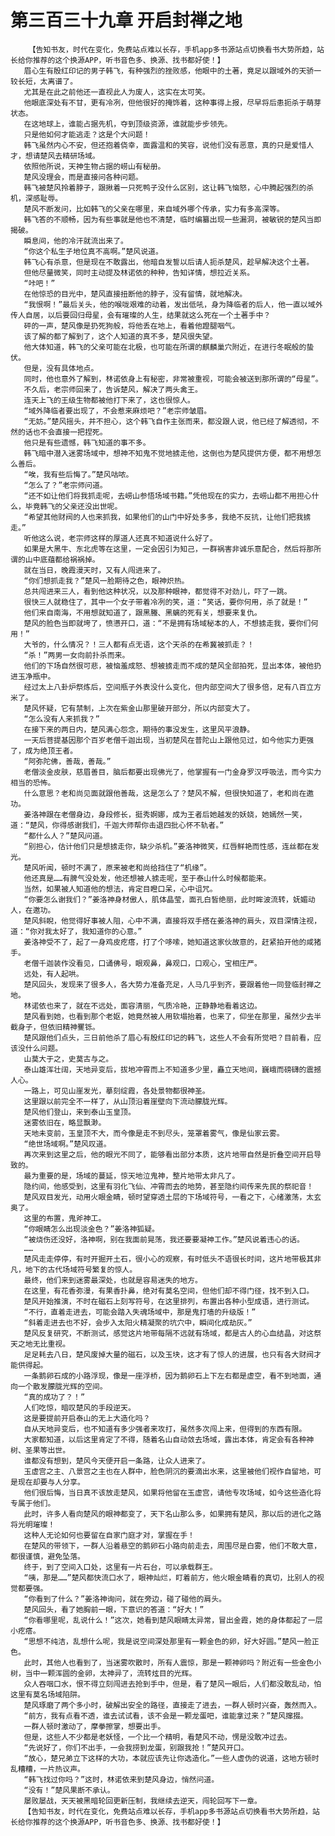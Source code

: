 # 第三百三十九章 开启封禅之地
        【告知书友，时代在变化，免费站点难以长存，手机app多书源站点切换看书大势所趋，站长给你推荐的这个换源APP，听书音色多、换源、找书都好使！】
       眉心生有殷红印记的男子韩飞，有种强烈的挫败感，他眼中的土著，竟足以跟域外的天骄一较长短，太离谱了。
       尤其是在此之前他还一直视此人为废人，这实在太可笑。
       他眼底深处有不甘，更有冷冽，但他很好的掩饰着，这种事得上报，尽早将后患扼杀于萌芽状态。
       在这地球上，谁能占据先机，夺到顶级资源，谁就能步步领先。
       只是他如何才能逃走？这是个大问题！
       韩飞虽然内心不安，但还抱着侥幸，面露温和的笑容，说他们没有恶意，真的只是爱惜人才，想请楚风去精研场域。
       依照他所说，天神生物占据的崂山有秘册。
       楚风没理会，而是直接问各种问题。
       韩飞被楚风拎着脖子，跟揪着一只死鸭子没什么区别，这让韩飞恼怒，心中腾起强烈的杀机，深感耻辱。
       楚风不断发问，比如韩飞的父亲在哪里，来自域外哪个传承，实力有多高深等。
       韩飞答的不顺畅，因为有些事就是他也不清楚，临时编纂出现一些漏洞，被敏锐的楚风当即揭破。
       瞬息间，他的冷汗就流出来了。
       “你这个私生子地位真不高啊。”楚风说道。
       韩飞心有杀意，但是现在不敢露出，他暗自发誓以后请人扼杀楚风，趁早解决这个土著。
       但他尽量微笑，同时主动提及林诺依的种种，告知详情，想拉近关系。
       “咔吧！”
       在他惊恐的目光中，楚风直接扭断他的脖子，没有留情，就地解决。
       “我恨啊！”最后关头，他的喉咙艰难的动着，发出低吼，身为降临者的后人，他一直以域外传人自居，以后要回归母星，会有璀璨的人生，结果就这么死在一个土著手中？
       砰的一声，楚风像是扔死狗般，将他丢在地上，看着他蹬腿咽气。
       该了解的都了解到了，这个人知道的真不多，楚风很失望。
       他大体知道，韩飞的父亲可能在北极，也可能在所谓的麒麟巢穴附近，在进行冬眠般的蛰伏。
       但是，没有具体地点。
       同时，他也意外了解到，林诺依身上有秘密，非常被重视，可能会被送到那所谓的“母星”。
       不久后，老宗师回来了，告诉楚风，解决了两头禽王。
       连天上飞的王级生物都被他打下来了，这也很惊人。
       “域外降临者要出现了，不会惹来麻烦吧？”老宗师皱眉。
       “无妨。”楚风摇头，并不担心，这个韩飞自作主张而来，都没跟人说，他已经了解透彻，不然的话也不会直接一把捏死。
       他只是有些遗憾，韩飞知道的事不多。
       韩飞暗中潜入迷雾场域中，想神不知鬼不觉地掳走他，这倒也为楚风提供方便，都不用想怎么善后。
       “唉，我有些后悔了。”楚风咕哝。
       “怎么了？”老宗师问道。
       “还不如让他们将我抓走呢，去崂山参悟场域书籍。”凭他现在的实力，去崂山都不用担心什么，毕竟韩飞的父亲还没出世呢。
       “希望其他财阀的人也来抓我，如果他们的山门中好处多多，我绝不反抗，让他们把我掳走。”
       听他这么说，老宗师这样的厚道人还真不知道说什么好了。
       如果是大黑牛、东北虎等在这里，一定会因引为知己，一群祸害非诚乐意配合，然后将那所谓的山中底蕴都给祸祸掉。
       就在当日，晚霞漫天时，又有人闯进来了。
       “你们想抓走我？”楚风一脸期待之色，眼神炽热。
       总共闯进来三人，看到他这种状况，以及那种眼神，都觉得不对劲儿，吓了一跳。
       很快三人就稳住了，其中一个女子带着冷冽的笑，道：“笑话，要你何用，杀了就是！”
       他们来自南海，不用想就知道了，跟黑螣、黑螭的死有关，想要来复仇。
       楚风的脸色当即就垮了，愤懑开口，道：“不是拥有场域秘本的人，不想掳走我，要你们何用！”
       大爷的，什么情况？！三人都有点无语，这个天杀的在希冀被抓走？！
       “杀！”两男一女向前扑杀而来。
       他们的下场自然很可悲，被恼羞成怒、想被掳走而不成的楚风全部拍死，显出本体，被他扔进玉净瓶中。
       经过太上八卦炉祭炼后，空间瓶子外表没什么变化，但内部空间大了很多倍，足有八百立方米了。
       楚风怀疑，它有禁制，上次在紫金山那里破开部分，所以内部变大了。
       “怎么没有人来抓我？”
       在接下来的两日内，楚风满心怨念，期待的事没发生，这里风平浪静。
       一天后菩提基因那个百岁老僧千迦出现，当初楚风在普陀山上跟他见过，如今他实力更强了，成为绝顶王者。
       “阿弥陀佛，善哉，善哉。”
       老僧淡金皮肤，慈眉善目，脑后都要出现佛光了，他掌握有一门金身罗汉呼吸法，而今实力相当的恐怖。
       什么意思？老和尚见面就跟他善哉，这是怎么了？楚风不解，但很快知道了，老和尚在邀功。
       姜洛神跟在老僧身边，身段修长，挺秀婀娜，成为王者后她越发的妖娆，她嫣然一笑，道：“楚风，你得感谢我们，千迦大师帮你击退四批心怀不轨者。”
       “都什么人？”楚风问道。
       “别担心，估计他们只是想掳走你，缺少杀机。”姜洛神微笑，红唇鲜艳而性感，连丝都在发光。
       楚风听闻，顿时不满了，原来被老和尚给挡住了“机缘”。
       他还真是……有脾气没处发，他还想被人掳走呢，至于泰山什么时候都能来。
       当然，如果被人知道他的想法，肯定目瞪口呆，心中诅咒。
       “你要怎么谢我们？”姜洛神身材傲人，肌体晶莹，面孔白皙绝丽，此时眸波流转，妩媚动人，在邀功。
       楚风斜睨，他觉得好事被人阻，心中不满，直接将双手搭在姜洛神的肩头，双目深情注视，道：“你对我太好了，我知道你的心意。”
       姜洛神受不了，起了一身鸡皮疙瘩，打了个哆嗦，她知道这家伙故意的，赶紧拍开他的咸猪手。
       老僧千迦装作没看见，口诵佛号，眼观鼻，鼻观口，口观心，宝相庄严。
       远处，有人起哄。
       楚风回头，发现来了很多人，各大势力准备充足，人马几乎到齐，要跟着他一同登临封禅之地。
       林诺依也来了，就在不远处，面容清丽，气质冷艳，正静静地看着这边。
       楚风看到她，也看到那个老妪，她竟然被人用软塌抬着，也来了，仰坐在那里，虽然少去半截身子，但依旧精神矍铄。
       楚风跟他们点头，三日前他杀了眉心有殷红印记的韩飞，这些人不会有所觉吧？目前看，应该没什么问题。
       山莫大于之，史莫古与之。
       泰山雄浑壮阔，天地异变后，拔地冲霄而上不知道多少里，矗立天地间，巍峨而磅礴的震撼人心。
       一路上，可见山崖发光，摹刻绽霞，各处景物都很神圣。
       这里跟以前完全不一样了，从山顶沿着崖壁向下流动朦胧光辉。
       楚风他们登山，来到泰山玉皇顶。
       迷雾依旧在，略显飘渺。
       天地未变前，玉皇顶不大，而今像是走不到尽头，笼罩着雾气，像是仙家云雾。
       “绝世场域啊。”楚风叹道。
       再次来到这里之后，他的眼光不同了，能够看出部分本质，这片地带自然是折叠空间开启导致的。
       最为重要的是，场域的蔓延，惊天地泣鬼神，整片地带太非凡了。
       隐约间，他感受到，这里有羽化飞仙、冲霄而去的地势，甚至隐约间传来先民的祭祀音！
       楚风双目发光，动用火眼金睛，顿时望穿透土层的下场域符号，一看之下，心绪激荡，太玄奥了。
       这里的布置，鬼斧神工。
       “你眼睛怎么出现淡金色？”姜洛神狐疑。
       “被烧伤还没好，洛神啊，别在我面前晃荡，我还要要凝神工作。”楚风说着违心的话。
       ……
       楚风走走停停，有时开掘开土石，很小心的观察，有时低头不语很长时间，这片地带极其非凡，地下的古代场域符号繁复的惊人。
       最终，他们来到迷雾最深处，也就是容易迷失的地方。
       在这里，有花香弥漫，有果香扑鼻，绝对有莫名空间，但他们却不得门径，找不到入口。
       楚风开始推演，不时在磁石上刻写符号，在这里排列，布置出各种小型成语，进行测试。
       “不行，直着走进去，可能会踏入失魂场域中，那是鬼打墙的升级版！”
       “斜着走进去也不好，会步入太阳火精凝聚的坑穴中，瞬间化成劫灰。”
       楚风反复研究，不断测试，感觉这片地带每隔不远就有场域，都是古人的心血结晶，对这祭天之地无比重视。
       足足耗去八日，楚风废掉大量的磁石，以及玉块，这才有了惊人的进展，也只有各大财阀才能供得起。
       一条鹅卵石成的小路浮现，像是一座浮桥，因为鹅卵石上下左右都是虚空，看不到地面，通向一个散发朦胧光辉的空间。
       “真的成功了？！”
       人们吃惊，暗叹楚风的手段逆天。
       这是要提前开启泰山的无上大造化吗？
       自从天地异变后，也不知道有多少强者来攻打，虽然多次闯上来，但得到的东西有限。
       大家都知道，以后这里肯定了不得，随着名山自动敛去场域，露出本体，肯定会有各种神树、圣果等出世。
       谁都没有想到，楚风今天便开启一条路，让众人进来了。
       玉虚宫之主、八景宫之主也在人群中，脸色阴沉的要滴出水来，这里被他们视作自留地，可是现在却要与人分享。
       他们很后悔，当日真不该放走楚风，如果将他留在玉虚宫，请他专攻场域，如今这些造化将专属于他们。
       此时，许多人看向楚风的眼神都变了，天下名山那么多，如果拥有楚风，那以后的进化之路将光明璀璨！
       这种人无论如何也要留在自家门庭才对，掌握在手！
       在楚风的带领下，一群人沿着悬空的鹅卵石小路向前走去，周围尽是白雾，他们不敢大意，都很谨慎，避免坠落。
       终于，到了空间入口处，这里有一片石台，可以承载群王。
       “咦，那是……”楚风都快流口水了，眼神灿烂，盯着前方，他火眼金睛看的真切，比别人的视觉都要强。
       “你看到了什么？”姜洛神询问，就在旁边，碰了碰他的肩头。
       楚风回头，看了她胸前一眼，下意识的答道：“好大！”
       “你看哪里呢，乱说什么！”这次，她看到楚风眼睛太异常，冒出金霞，她的身体都起了一层小疙瘩。
       “思想不纯洁，乱想什么呢，我是说空间深处那里有一颗金色的卵，好大好圆。”楚风一脸正色。
       此时，其他人也看到了，当迷雾吹散时，所有人震惊，那是一颗神卵吗？附近有一些金色小树，当中一颗浑圆的金卵，太神异了，流转炫目的光辉。
       众人吞咽口水，恨不得立刻闯进去抢到手中，但是，看了楚风一眼后，人们都没敢乱动，怕这里有莫名场域陷阱。
       楚风琢磨了两个多小时，破解出安全的路径，直接走了进去，一群人顿时兴奋，轰然而入。
       “前方，我有点看不透，谁去试试看，该不会是一颗龙蛋吧，谁能拿过来？”楚风撺掇。
       一群人顿时激动了，摩拳擦掌，想要出手。
       但是，这些人不少都是老妖怪，一个比一个精明，看楚风不动，愣是没敢冲过去。
       “先说好了，你们不出手，一会我捞到龙蛋，别跟我抢！”楚风开口。
       “放心，楚兄弟立下这样的大功，本就应该先让你选造化。”一些人虚伪的说道，这地方顿时乱糟糟，一片热议声。
       “韩飞找过你吗？”这时，林诺依来到楚风身边，悄然问道。
       “没有！”楚风果断不承认。
       屡败屡战，天天被黑暗轮回更新压制，我继续去逆天，闯轮回写下一章。
       【告知书友，时代在变化，免费站点难以长存，手机app多书源站点切换看书大势所趋，站长给你推荐的这个换源APP，听书音色多、换源、找书都好使！】